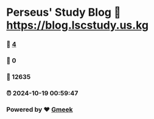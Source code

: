 # Perseus' Study Blog :link: https://blog.lscstudy.us.kg 
### :page_facing_up: [4](https://blog.lscstudy.us.kg/tag.html) 
### :speech_balloon: 0 
### :hibiscus: 12635 
### :alarm_clock: 2024-10-19 00:59:47 
### Powered by :heart: [Gmeek](https://github.com/Meekdai/Gmeek)
